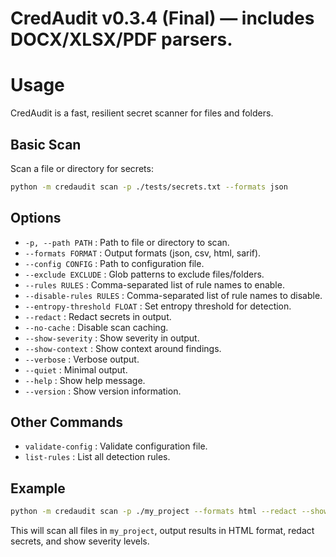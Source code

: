 # CredAudit v0.3.4 (Final) — includes DOCX/XLSX/PDF parsers.

# Usage

CredAudit is a fast, resilient secret scanner for files and folders.

## Basic Scan

Scan a file or directory for secrets:

```sh
python -m credaudit scan -p ./tests/secrets.txt --formats json
```

## Options

- `-p, --path PATH` : Path to file or directory to scan.
- `--formats FORMAT` : Output formats (json, csv, html, sarif).
- `--config CONFIG` : Path to configuration file.
- `--exclude EXCLUDE` : Glob patterns to exclude files/folders.
- `--rules RULES` : Comma-separated list of rule names to enable.
- `--disable-rules RULES` : Comma-separated list of rule names to disable.
- `--entropy-threshold FLOAT` : Set entropy threshold for detection.
- `--redact` : Redact secrets in output.
- `--no-cache` : Disable scan caching.
- `--show-severity` : Show severity in output.
- `--show-context` : Show context around findings.
- `--verbose` : Verbose output.
- `--quiet` : Minimal output.
- `--help` : Show help message.
- `--version` : Show version information.

## Other Commands

- `validate-config` : Validate configuration file.
- `list-rules` : List all detection rules.

## Example

```sh
python -m credaudit scan -p ./my_project --formats html --redact --show-severity
```

This will scan all files in `my_project`, output results in HTML format, redact secrets, and show severity levels.
